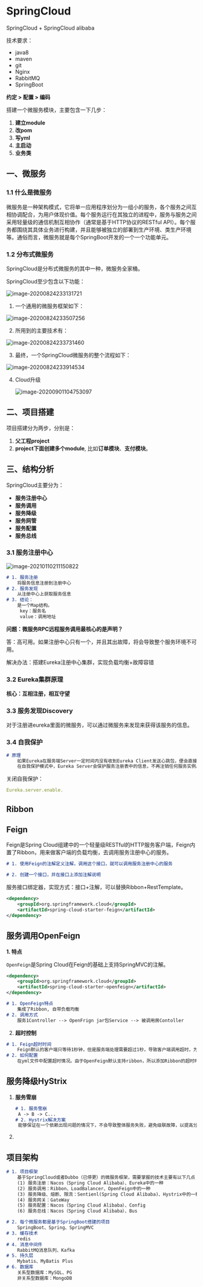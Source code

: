 # SpringCloud

SpringCloud + SpringCloud alibaba

技术要求：

* java8
* maven
* git
* Nginx
* RabbitMQ
* SpringBoot



**约定 > 配置 > 编码**

搭建一个微服务模块，主要包含一下几步：

1. **建立module**
2. **改pom**
3. **写yml**
4. **主启动**
5. **业务类**



## 一、微服务

### 1.1 什么是微服务

​		微服务是一种架构模式，它将单一应用程序划分为一组小的服务，各个服务之间互相协调配合，为用户体现价值。每个服务运行在其独立的进程中，服务与服务之间采用轻量级的通信机制互相协作（通常是基于HTTP协议的RESTful API）。每个服务都围绕其具体业务进行构建，并且能够被独立的部署到生产环境、类生产环境等。通俗而言，微服务就是每个SpringBoot开发的一个一个功能单元。

### 1.2 分布式微服务

SpringCloud是分布式微服务的其中一种，微服务全家桶。

SpringCloud至少包含以下功能：

![image-20200824233131721](C:\Users\10538\AppData\Roaming\Typora\typora-user-images\image-20200824233131721.png)



1. 一个通用的微服务框架如下：

![image-20200824233507256](C:\Users\10538\AppData\Roaming\Typora\typora-user-images\image-20200824233507256.png)



2. 所用到的主要技术有：

![image-20200824233731460](C:\Users\10538\AppData\Roaming\Typora\typora-user-images\image-20200824233731460.png)



3. 最终，一个SpringCloud微服务的整个流程如下：

![image-20200824233914534](C:\Users\10538\AppData\Roaming\Typora\typora-user-images\image-20200824233914534.png)



4. Cloud升级

   ![image-20200901104753097](C:\Users\10538\AppData\Roaming\Typora\typora-user-images\image-20200901104753097.png)



## 二、项目搭建

项目搭建分为两步，分别是：

1. **父工程project**
2. **project下面创建多个module**,  比如**订单模块**、**支付模块**。





## 三、结构分析

SpringCloud主要分为：

* **服务注册中心**
* **服务调用**
* **服务降级**
* **服务网管**
* **服务配置**
* **服务总线**



### 3.1  服务注册中心

![image-20210110211150822](C:\Users\10538\AppData\Roaming\Typora\typora-user-images\image-20210110211150822.png)

```markdown
# 1. 服务注册
	将服务信息注册到注册中心
# 2. 服务发现
	从注册中心上获取服务信息
# 3. 结论：
	是一个Map结构。
	​ key：服务名
	​ value：调用地址
```



**问题：微服务RPC远程服务调用最核心的是声明？**

答：高可用。如果注册中心只有一个，并且其出故障，将会导致整个服务环境不可用。

解决办法：搭建Eureka注册中心集群，实现负载均衡+故障容错



### 3.2 Eureka集群原理

**核心：互相注册，相互守望**





### 3.3 服务发现Discovery

对于注册进eureka里面的微服务，可以通过微服务来发现来获得该服务的信息。



### 3.4 自我保护

```markdown
# 原理 
	如果Eureka在服务端Server一定时间内没有收到Eureka Client发送心跳包，便会直接从服务注册列表中剔除该服务，但是在短时间内丢失了大量的服务实例心跳，这时候Eureka Server会开启自我保护机制，不会剔除该服务。
	在自我保护模式中，Eureka Server会保护服务注册表中的信息，不再注销任何服务实例。
```

关闭自我保护：

```yaml
Eureka.server.enable.
```





## Ribbon





## Feign

Feign是Spring Cloud组建中的一个轻量级RESTful的HTTP服务客户端，Feign内置了Ribbon，用来做客户端的负载均衡，去调用服务注册中心的服务。

```markdown
# 1. 使用Feign的注解定义注解，调用这个接口，就可以调用服务注册中心的服务

# 2. 创建一个接口，并在接口上添加注解说明
```

服务接口绑定器，实现方式：接口+注解，可以替换Ribbon+RestTemplate。

```xml
<dependency>
	<groupId>org.springframework.cloud</groupId>
    <artifactId>spring-cloud-starter-feign</artifactId>
</dependency>
```



## 服务调用OpenFeign

**1. 特点**

`OpenFeign`是Spring Cloud在Feign的基础上支持SpringMVC的注解。

```xml
<dependency>
	<groupId>org.springframework.cloud</groupId>
    <artifactId>spring-cloud-starter-openfeign</artifactId>
</dependency>
```

```markdown
# 1. OpenFeign特点
	集成了Ribbon, 自带负载均衡
# 2. 调用方式
	服务1Controller --> OpenFrign jar包Service --> 被调用房Contoller
```

2. **超时控制**

```markdown
# 1. Feign超时时间
	Feign默认的客户端只等待1秒钟，但是服务端处理需要超过1秒，导致客户端调用超时，为了避免这种情况，需要设置Feign客户端的超时控制。
# 2. 如何配置
	在yml文件中配置超时情况。由于OpenFeign默认支持ribbon，所以添加Ribbon的超时时间即可。
```



## 服务降级HyStrix

1. **服务雪崩**

   ```markdown
   # 1. 服务雪崩
   	A -> B -> C...
   # 2. Hystrix解决方案
   	能够保证在一个依赖出现问题的情况下，不会导致整体服务失败，避免级联故障，以提高分布式系统的弹性。
   ```

2. 































## 项目架构

```markdown
# 1. 项目框架
	基于SpringCloud或者Dubbo（已停更）的微服务框架，需要掌握的技术主要有以下几点：
	(1) 服务注册：Nacos（Spring Cloud Alibaba）、Eureka中的一种
	(2) 服务调用：Ribbon、LoadBalancer、OpenFeign中的一种
	(3) 服务降级、熔断、限流：Sentienl(Spring Cloud Alibaba)、Hystrix中的一种
	(4) 服务网关：GateWay
	(5) 服务配置：Nacos（Spring Cloud Alibaba）、Config
	(6) 服务总线：Nacos（Spring Cloud Alibaba）、Bus

# 2. 每个微服务都是基于SpringBoot搭建的项目
	SpringBoot、Spring、SpringMVC
# 3. 缓存技术
	redis
# 4. 消息中间件
	RabbitMQ消息队列、Kafka
# 5. 持久层
	Mybatis、MyBatis Plus
# 6. 数据库
	关系型数据库：MySQL、PG
	非关系型数据库：MongoDB
```

